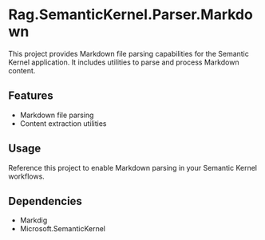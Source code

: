 # Rag.SemanticKernel.Parser.Markdown

This project provides Markdown file parsing capabilities for the Semantic Kernel application. It includes utilities to parse and process Markdown content.

## Features

- Markdown file parsing
- Content extraction utilities

## Usage

Reference this project to enable Markdown parsing in your Semantic Kernel workflows.

## Dependencies

- Markdig
- Microsoft.SemanticKernel 